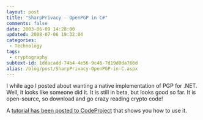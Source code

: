 ```yaml
---
layout: post
title: "SharpPrivacy - OpenPGP in C#"
comments: false
date: 2003-06-09 14:28:00
updated: 2008-07-06 19:32:04
categories:
 - Technology
tags:
 - cryptography
subtext-id: 1ddacadd-74b4-4e56-9c46-7d19d0da766d
alias: /blog/post/SharpPrivacy-OpenPGP-in-C.aspx
---
```



I while ago I posted about wanting a native implementation of PGP for .NET. Well, it looks like someone did it. It is still in beta, but looks good so far. It is open-source, so download and go crazy reading crypto code! 

A [tutorial has been posted to CodeProject](http://www.codeproject.com/useritems/sharpprivacy.asp) that shows you how to use it. 
